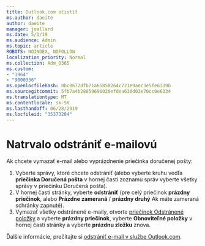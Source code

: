 ```yaml
---
title: Outlook.com očistiť
ms.author: daeite
author: daeite
manager: joallard
ms.date: 5/1/19
ms.audience: Admin
ms.topic: article
ROBOTS: NOINDEX, NOFOLLOW
localization_priority: Normal
ms.collection: Adm_O365
ms.custom:
- "1964"
- "9000336"
ms.openlocfilehash: 0bc0672dfb71a65858264c721e9aec3e5fe6339b
ms.sourcegitcommit: 5fb7a4b28859690020efdea630d03e70cc0e6334
ms.translationtype: MT
ms.contentlocale: sk-SK
ms.lasthandoff: 06/28/2019
ms.locfileid: "35373284"
---
```

# <a name="permanently-delete-email"></a>Natrvalo odstrániť e-mailovú

Ak chcete vymazať e-mail alebo vyprázdnenie priečinka doručenej pošty:

1. Vyberte správy, ktoré chcete odstrániť (alebo vyberte kruhu vedľa **priečinka Doručená pošta** v hornej časti zoznamu správ vyberte všetky správy v priečinku Doručená pošta).
1. V hornej časti stránky, vyberte **odstrániť** (pre celý priečinok **prázdny priečinok**, alebo **Prázdne zameraná** / **prázdny druhý** Ak máte zameraná schránky zapnuté).
1. Vymazať všetky odstránené e-maily, otvorte [priečinok Odstránené položky](https://outlook.live.com/mail/deleteditems) a vyberte **prázdny priečinok**, vyberte **Obnoviteľné položky** v hornej časti stránky a vyberte **prázdnu zložku** znova.

Ďalšie informácie, prečítajte si [odstrániť e-mail v službe Outlook.com](https://support.office.com/article/a9b63739-5392-412a-8e9a-d4b02708dee4).